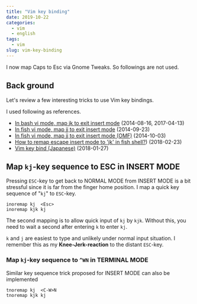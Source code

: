 ```yaml
---
title: "Vim key binding"
date: 2019-10-22
categories:
  - vim
  - english
tags:
  - vim
slug: vim-key-binding
---
```


I now map Caps to Esc via Gnome Tweaks.  So followings are not used.

## Back ground

Let's review a few interesting tricks to use Vim key bindings.

I used following as references.

* [In bash vi mode, map jk to exit insert mode](https://unix.stackexchange.com/questions/303282/in-bash-vi-mode-map-jk-to-exit-insert-mode) (2014-08-16, 2017-04-13)
* [In fish vi mode, map jj to exit insert mode](https://github.com/fish-shell/fish-shell/issues/1605) (2014-09-23)
* [In fish vi mode, map jj to exit insert mode (OMF)](https://github.com/fish-shell/fish-shell/issues/1495) (2014-10-03)
* [How to remap escape insert mode to 'jk' in fish shell?](https://stackoverflow.com/questions/48956984/how-to-remap-escape-insert-mode-to-jk-in-fish-shell)) (2018-02-23)
* [Vim key bind (Japanese)](https://qiita.com/nakasan/items/ec7741f075f1062350f4#vim%E3%81%AB%E3%81%BE%E3%81%A4%E3%82%8F%E3%82%8B%E8%AB%B8%E5%95%8F%E9%A1%8C) (2018-01-27)

## Map `kj`-key sequence to ESC in INSERT MODE

Pressing `ESC`-key to get back to NORMAL MODE from INSERT MODE is a bit
stressful since it is far from the finger home position.  I map a quick key
sequence of "`kj`" to `ESC`-key.

```
inoremap kj  <Esc>
inoremap kjk kj
```

The second mapping is to allow quick input of `kj` by `kjk`.  Without this, you
need to wait a second after entering `k` to enter `kj`.

`k` and `j` are easiest to type and unlikely under normal input situation.  I
remember this as my __Knee-Jerk-reaction__ to the distant `ESC`-key.

### Map `kj`-key sequence to `^WN` in TERMINAL MODE

Similar key sequence trick proposed for INSERT MODE can also be implemented
```
tnoremap kj  <C-W>N
tnoremap kjk kj
```

<!-- vim: set sw=2 sts=2 ai si et tw=79 ft=markdown: -->
